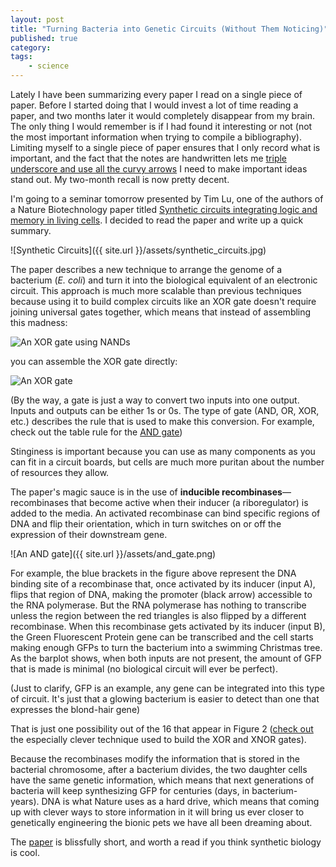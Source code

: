 ```yaml
---
layout: post
title: "Turning Bacteria into Genetic Circuits (Without Them Noticing)"
published: true
category:
tags:
    - science
---
```


Lately I have been summarizing every paper I read on a single piece of paper. Before I started doing that I would invest a lot of time reading a paper, and two months later it would completely disappear from my brain. The only thing I would remember is if I had found it interesting or not (not the most important information when trying to compile a bibliography). Limiting myself to a single piece of paper ensures that I only record what is important, and the fact that the notes are handwritten lets me [triple underscore and use all the curvy arrows](http://reasoniamhere.com/2013/09/09/good-presentations-begin-on-paper/) I need to make  important ideas stand out. My two-month recall is now pretty decent.

I'm going to a seminar tomorrow presented by Tim Lu, one of the authors of a Nature Biotechnology paper titled [Synthetic circuits integrating logic and memory in living cells](http://www.rle.mit.edu/sbg/wp-content/uploads/2013/03/synthetic-circuits-integrating-logic-and-memory-in-living-cells.pdf). I decided to read the paper and write up a quick summary.

![Synthetic Circuits]({{ site.url }}/assets/synthetic_circuits.jpg)

<!--excerpt-->


The paper describes a new technique to arrange the genome of a bacterium (*E. coli*) and turn it into the biological equivalent of an electronic circuit. This approach is much more scalable than previous techniques because using it to build complex circuits like an XOR gate doesn't require joining universal gates together, which means that instead of assembling this madness:

![An XOR gate using NANDs](http://upload.wikimedia.org/wikipedia/commons/thumb/4/4e/NOR_from_NAND.svg/280px-NOR_from_NAND.svg.png)

you can assemble the XOR gate directly:

![An XOR gate](http://upload.wikimedia.org/wikipedia/commons/thumb/0/01/XOR_ANSI.svg/100px-XOR_ANSI.svg.png)

(By the way, a gate is just a way to convert two inputs into one output. Inputs and outputs can be either 1s or 0s. The type of gate (AND, OR, XOR, etc.) describes the rule that is used to make this conversion. For example, check out the table rule for the [AND gate](http://en.wikipedia.org/wiki/AND_gate))

Stinginess is important because you can use as many components as you can fit in a circuit boards, but cells are much more puritan about the number of resources they allow.

The paper's magic sauce is in the use of **inducible recombinases**—recombinases that become active when their inducer (a riboregulator) is added to the media. An activated recombinase can bind specific regions of DNA and flip their orientation, which in turn switches on or off the expression of their downstream gene.

![An AND gate]({{ site.url }}/assets/and_gate.png)

For example, the blue brackets in the figure above represent the DNA binding site of a recombinase that, once activated by its inducer (input A), flips that region of DNA, making the promoter (black arrow) accessible to the RNA polymerase. But the RNA polymerase has nothing to transcribe unless the region between the red triangles is also flipped by a different recombinase. When this recombinase gets activated by its inducer (input B), the Green Fluorescent Protein gene can be transcribed and the cell starts making enough GFPs to turn the bacterium into a swimming Christmas tree. As the barplot shows, when both inputs are not present, the amount of GFP that is made is minimal (no biological circuit will ever be perfect).

(Just to clarify, GFP is an example, any gene can be integrated into this type of circuit. It's just that a glowing bacterium is easier to detect than one that expresses the blond-hair gene)

That is just one possibility out of the 16 that appear in Figure 2 ([check out](http://www.rle.mit.edu/sbg/wp-content/uploads/2013/03/synthetic-circuits-integrating-logic-and-memory-in-living-cells.pdf) the especially clever technique used to build the XOR and XNOR gates).

Because the recombinases modify the information that is stored in the bacterial chromosome, after a bacterium divides, the two daughter cells have the same genetic information, which means that next generations of bacteria will keep synthesizing GFP for centuries (days, in bacterium-years). DNA is what Nature uses as a hard drive, which means that coming up with clever ways to store information in it will bring us ever closer to genetically engineering the bionic pets we have all been dreaming about.

The [paper]((http://www.rle.mit.edu/sbg/wp-content/uploads/2013/03/synthetic-circuits-integrating-logic-and-memory-in-living-cells.pdf)) is blissfully short, and worth a read if you think synthetic biology is cool.
